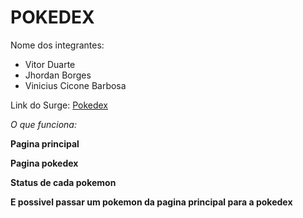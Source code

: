# POKEDEX

Nome dos integrantes: 
- Vitor Duarte
- Jhordan Borges
- Vinicius Cicone Barbosa

Link do Surge: <a href="vengeful-pen.surge.sh" target="_blank">Pokedex</a> 

  <i>O que funciona:</i>
<p><b>Pagina principal</b></p>
<p><b>Pagina pokedex</b></p>
<p><b>Status de cada pokemon</b></p>
<p><b>E possivel passar um pokemon da pagina principal para a pokedex</b></p>

